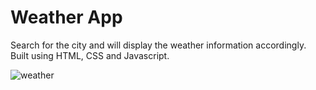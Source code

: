# Weather App

Search for the city and will display the weather information accordingly.
Built using HTML, CSS and Javascript.


![weather](https://user-images.githubusercontent.com/82163615/168951985-aaa519d0-ecb7-4c6c-8abb-8eaf40fe8710.png)
